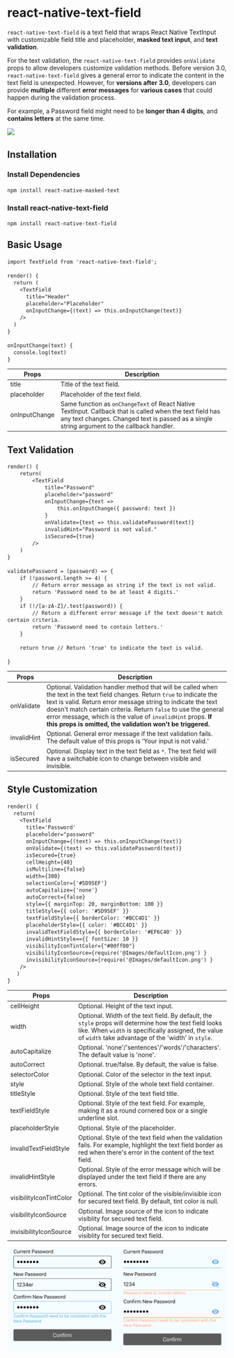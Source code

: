 # react-native-text-field

`react-native-text-field` is a text field that wraps React Native TextInput with customizable field title and placeholder, **masked text input**, and **text validation**. 

For the text validation, the `react-native-text-field` provides `onValidate` props to allow developers customize validation methods. Before version 3.0, `react-native-text-field` gives a general error to indicate the content in the text field is unexpected. However, for **versions after 3.0**, developers can provide **multiple** different **error messages** for **various cases** that could happen during the validation process.

For example, a Password field might need to be **longer than 4 digits**, and **contains letters** at the same time. 


<img src="https://media.giphy.com/media/e5RznpgXUpzxx3yjxZ/giphy.gif"/>

## Installation

### Install Dependencies
`npm install react-native-masked-text`

### Install react-native-text-field
`npm install react-native-text-field`


## Basic Usage

```
import TextField from 'react-native-text-field';

render() {
  return (
    <TextField
      title="Header"
      placeholder="Placeholder"
      onInputChange={(text) => this.onInputChange(text)}
    />
  )
}

onInputChange(text) {
  console.log(text)
}

```

| Props       | Description |
|-------------| -------------|
| title       | Title of the text field.|
| placeholder | Placeholder of the text field.|
| onInputChange | Same function as `onChangeText` of React Native TextInput. Callback that is called when the text field has any text changes. Changed text is passed as a single string argument to the callback handler.|


## Text Validation
```
render() {
	return(
		<TextField
			title="Password"
			placeholder="password"
			onInputChange={text =>
				this.onInputChange({ password: text })
			}
			onValidate={text => this.validatePassword(text)}
			invalidHint="Password is not valid."
			isSecured={true}
		/>
	)
}

validatePassword = (password) => {
	if (!password.length >= 4) {
		// Return error message as string if the text is not valid.
		return 'Password need to be at least 4 digits.' 
	}
	if (!/[a-zA-Z]/.test(password)) {
		// Return a different error message if the text doesn't match certain criteria. 
		return 'Password need to contain letters.'
	}
	
	return true // Return 'true' to indicate the text is valid.
	
}
```

| Props       | Description |
|-------------| -------------|
| onValidate  | Optional. Validation handler method that will be called when the text in the text field changes. Return `true` to indicate the text is valid. Return error message string to indicate the text doesn't match certain criteria. Return `false` to use the general error message, which is the value of `invalidHint` props. **If this props is omitted, the validation won't be triggered.**  |
| invalidHint | Optional. General error message if the text validation fails. The default value of this props is 'Your input is not valid.' |
| isSecured  | Optional. Display text in the text field as `*`. The text field will have a switchable icon to change between visible and invisible.|


## Style Customization
```
render() {
  return(
    <TextField
      title='Password'
      placeholder="password"
      onInputChange={(text) => this.onInputChange(text)}
      onValidate={(text) => this.validatePassword(text)}
      isSecured={true}
      cellHeight={40}
      isMultiline={false}
      width={300}
      selectionColor={'#5D95EF'}
      autoCapitalize={'none'}
      autoCorrect={false}
      style={{ marginTop: 20, marginBottom: 100 }}
      titleStyle={{ color: '#5D95EF' }}
      textFieldStyle={{ borderColor: '#BCC4D1' }}
      placeholderStyle={{ color: '#BCC4D1' }}
      invalidTextFieldStyle={{ borderColor: '#EF6C40' }}
      invalidHintStyle=={{ fontSize: 10 }}
      visibilityIconTintColor={"#00ff00"}
	  visibilityIconSource={require('@Images/defaultIcon.png') }
	  invisibilityIconSource={require('@Images/defaultIcon.png') }
    />
   )
}

```
| Props       | Description |
|-------------| -------------|
| cellHeight  | Optional. Height of the text input. |
| width 		 | Optional. Width of the text field. By default, the `style` props will determine how the text field looks like. When `width` is specifically assigned, the value of `width` take advantage  of the 'width' in `style`. |
| autoCapitalize | Optional. 'none'/'sentences'/'words'/'characters'. The default value is 'none'. |
| autoCorrect | Optional. true/false. By default, the value is false. |
| selectorColor | Optional. Color of the selector in the text input. |
| style		 | Optional. Style of the whole text field container. |
| titleStyle  | Optional. Style of the text field title. |
| textFieldStyle | Optional. Style of the text field. For example, making it as a round cornered box or a single underline slot. |
| placeholderStyle | Optional. Style of the placeholder. |
| invalidTextFieldStyle | Optional. Style of the text field when the validation fails. For example, highlight the text field border as red when there's error in the content of the text field. |
| invalidHintStyle | Optional. Style of the error message which will be displayed under the text field if there are any errors. |
| visibilityIconTintColor | Optional. The tint color of the visible/invisible icon for secured text field. By default, tint color is null.|
| visibilityIconSource | Optional. Image source of the icon to indicate visiblity for secured text field. |
| invisibilityIconSource | Optional. Image source of the icon to indicate visiblity for secured text field. |

![](https://raw.githubusercontent.com/BeckyWu220/react-native-text-field/visibleIconForSecuredField/screenshot.png)